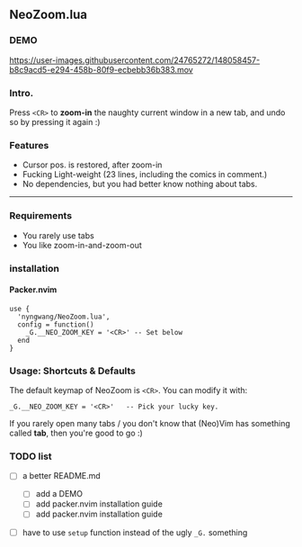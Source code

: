 NeoZoom.lua
---

### DEMO

https://user-images.githubusercontent.com/24765272/148058457-b8c9acd5-e294-458b-80f9-ecbebb36b383.mov

### Intro.

Press `<CR>` to __zoom-in__ the naughty current window in a new tab, and undo so by pressing it again :)

### Features

- Cursor pos. is restored, after zoom-in
- Fucking Light-weight (23 lines, including the comics in comment.)
- No dependencies, but you had better know nothing about tabs.

---

### Requirements

- You rarely use tabs
- You like zoom-in-and-zoom-out

### installation

#### Packer.nvim

```
use {
  'nyngwang/NeoZoom.lua',
  config = function()
    _G.__NEO_ZOOM_KEY = '<CR>' -- Set below
  end
}
```

### Usage: Shortcuts & Defaults

The default keymap of NeoZoom is `<CR>`. You can modify it with:

```
_G.__NEO_ZOOM_KEY = '<CR>'   -- Pick your lucky key.
```

If you rarely open many tabs / you don't know that (Neo)Vim has something called __tab__,
then you're good to go :)

### TODO list

- [ ] a better README.md
  - [ ] add a DEMO
  - [ ] add packer.nvim installation guide
  - [ ] add packer.nvim installation guide
- [ ] have to use `setup` function instead of the ugly `_G.` something





